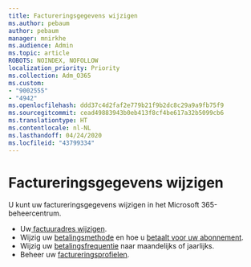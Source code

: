 ```yaml
---
title: Factureringsgegevens wijzigen
ms.author: pebaum
author: pebaum
manager: mnirkhe
ms.audience: Admin
ms.topic: article
ROBOTS: NOINDEX, NOFOLLOW
localization_priority: Priority
ms.collection: Adm_O365
ms.custom:
- "9002555"
- "4942"
ms.openlocfilehash: ddd37c4d2faf2e779b21f9b2dc8c29a9a9fb75f9
ms.sourcegitcommit: cead49883943b0eb413f8cf4be617a32b5099cb6
ms.translationtype: HT
ms.contentlocale: nl-NL
ms.lasthandoff: 04/24/2020
ms.locfileid: "43799334"
---
```

# <a name="change-billing-information"></a>Factureringsgegevens wijzigen

U kunt uw factureringsgegevens wijzigen in het Microsoft 365-beheercentrum. 

- Uw[ factuuradres wijzigen](https://docs.microsoft.com/microsoft-365/commerce/billing-and-payments/change-your-billing-addresses).
- Wijzig uw [betalingsmethode](https://docs.microsoft.com/microsoft-365/commerce/billing-and-payments/add-update-or-remove-credit-card-or-bank-account) en hoe u [betaalt voor uw abonnement](https://docs.microsoft.com/microsoft-365/commerce/billing-and-payments/pay-for-your-subscription).
- Wijzig uw [betalingsfrequentie](https://docs.microsoft.com/microsoft-365/commerce/billing-and-payments/change-payment-frequency) naar maandelijks of jaarlijks.
- Beheer uw [factureringsprofielen](https://docs.microsoft.com/microsoft-365/commerce/billing-and-payments/manage-billing-profiles).
